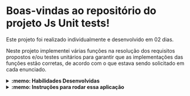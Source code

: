 # Boas-vindas ao repositório do projeto Js Unit tests!

Este projeto foi realizado individualmente e desenvolvido em 02 dias.

Neste projeto implementei várias funções na resolução dos requisitos propostos e/ou testes unitários para garantir que as implementações das funções estão corretas, de acordo com o que estava sendo solicitado em cada enunciado.

<details>
  <summary><strong>:memo: Habilidades Desenvolvidas</strong></summary><br />

* Escrever testes unitários utilizando o módulo Jest do NodeJS para verificar o correto funcionamento das funções;
* Escrever funções de forma que elas atendam a testes já implementados;
* Escrever testes e funções utilizando uma abordagem de desenvolvimento orientado a testes.

</details>

<details>
  <summary><strong>:memo: Instruções para rodar essa aplicação</strong></summary><br />

Crie um fork desse projeto e para isso siga esse [tutorial de como realizar um fork](https://guides.github.com/activities/forking/).

Após feito o fork, clone o repositório criado para o seu computador.

Rode o `npm install`.

</details>
